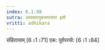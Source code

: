 ```yaml
---
index: 6.1.98
sutra: अव्यक्तानुकरणस्यात इतौ
vritti: adhikara
---
```


 संहितायाम् [6।1।71]  एक: पूर्वपरयो: [6।1।84] 